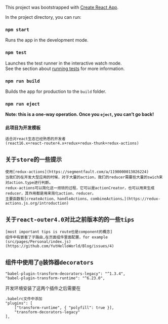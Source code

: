 This project was bootstrapped with [Create React App](https://github.com/facebookincubator/create-react-app).

In the project directory, you can run:

### `npm start`

Runs the app in the development mode.<br>

### `npm test`

Launches the test runner in the interactive watch mode.<br>
See the section about [running tests](#running-tests) for more information.

### `npm run build`

Builds the app for production to the `build` folder.<br>

### `npm run eject`

**Note: this is a one-way operation. Once you `eject`, you can’t go back!**

### `此项目为开发模板`
    适合对react生态已经熟悉的开发者
    (react16.x+react-router4.x+redux+redux-thunk+redux-actions)

## `关于store的一些提示`
    使用[redux-actions](https://segmentfault.com/a/1190000013026224)
    当我们的在开发大型应用的时候，对于大量的action，我们的reducer需要些大量的swich来对action.type进行判断。
    redux-actions可以简化这一烦琐的过程，它可以是actionCreator，也可以用来生成reducer，其作用都是用来简化action、reducer。
    主要函数有[createAction、handleActions、combineActions。](https://redux-actions.js.org/introduction)

## `关于react-outer4.0对比之前版本的的一些tips`
    [most important tips is route也是component的概念]
    组件中有嵌套了子路由,在页面组件里面配置，for example (src/pages/Personal/index.js)
    (https://github.com/YutHelloWorld/Blog/issues/4)

## `组件中使用了@装饰器decorators`

    "babel-plugin-transform-decorators-legacy": "^1.3.4",
    "babel-plugin-transform-runtime": "^6.23.0",

开发环境安装了这两个插件之后需要在

    .babelrc文件中添加
    "plugins": [
        ["transform-runtime", { "polyfill": true }],
        "transform-decorators-legacy"
    ],